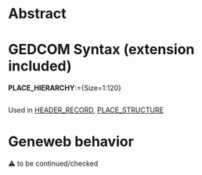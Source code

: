 ﻿# Abstract

# GEDCOM Syntax (extension included)

**PLACE_HIERARCHY**:={Size=1:120}
<pre>
</pre>
Used in <a href=Ged.HEADER_RECORD.md>HEADER_RECORD</a>, <a href=Ged.PLACE_STRUCTURE.md>PLACE_STRUCTURE</a><br />

# Geneweb behavior


:warning: to be continued/checked

